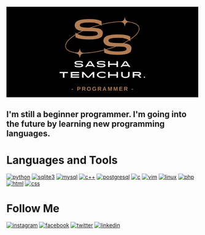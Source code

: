 [![Header](https://github.com/SashaTemchur/sashatemchur/blob/main/assets/sasha_logo.png)](https://www.instagram.com/_s_a_s__h_a_13_)

## I'm still a beginner programmer. I'm going into the future by learning new programming languages.



# Languages and Tools
[![python](https://img.shields.io/badge/python-090909?style=for-the-badge&logo=python&logoColor=500ea1)](https://www.instagram.com/_s_a_s__h_a_13_)
[![sqlite3](https://img.shields.io/badge/-sqlite3-090909?style=for-the-badge&logo=sqlite&logoColor=yellow)](https://www.instagram.com/_s_a_s__h_a_13_)
[![mysql](https://img.shields.io/badge/-mysql-090909?style=for-the-badge&logo=mysql&logoColor=white)](https://www.instagram.com/_s_a_s__h_a_13_)
[![c++](https://img.shields.io/badge/-c++-090909?style=for-the-badge&logo=c%2B%2B&logoColor=blue)](https://www.instagram.com/_s_a_s__h_a_13_)
[![postgresql](https://img.shields.io/badge/-postgresql-090909?style=for-the-badge&logo=postgresql&logoColor=green)](https://www.instagram.com/_s_a_s__h_a_13_)
[![c](https://img.shields.io/badge/-c-090909?style=for-the-badge&logo=c&logoColor=red)](https://www.instagram.com/_s_a_s__h_a_13_)
[![vim](https://img.shields.io/badge/-vim-black?style=for-the-badge&logo=vim&logoColor=green)](https://www.instagram.com/_s_a_s__h_a_13_)
[![linux](https://img.shields.io/badge/-linux-black?style=for-the-badge&logo=linux&logoColor=white)](https://www.instagram.com/_s_a_s__h_a_13_)
[![php](https://img.shields.io/badge/-php-090909?style=for-the-badge&logo=php&logoColor=pink)](https://www.instagram.com/_s_a_s__h_a_13_)
[![html](https://img.shields.io/badge/-html-black?style=for-the-badge)](https://www.instagram.com/_s_a_s__h_a_13_)
[![css](https://img.shields.io/badge/-css-black?style=for-the-badge)](https://www.instagram.com/_s_a_s__h_a_13_)


# Follow Me 
[![instagram](https://img.shields.io/badge/-instagram-black?style=for-the-badge&logo=instagram&logoColor=b406BE)](https://www.instagram.com/_s_a_s__h_a_13__)
[![facebook](https://img.shields.io/badge/-facebook-090909?style=for-the-badge&logo=facebook&logoColor=blue)](https://m.facebook.com/alex.temchur?eav=AfbLoTMKEXhU2oumECwGsGJctweVMeW-d7wf4jEywqCn8kwdM5fhLRxgVMN7QZtGdPc&paipv=0)
[![twitter](https://img.shields.io/badge/-twitter-black?style=for-the-badge&logo=twitter&logoColor=blue)](https://twitter.com/STemcur)
[![linkedin](https://img.shields.io/badge/-linkedin-090909?style=for-the-badge&logo=linkedin&logoColor=007BB6)](https://www.linkedin.com/in/sasha-temchur-36890924b/)

